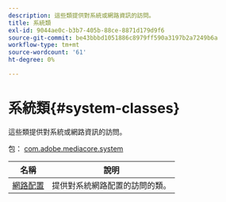 ```yaml
---
description: 這些類提供對系統或網路資訊的訪問。
title: 系統類
exl-id: 9044ae0c-b3b7-405b-88ce-8871d179d9f6
source-git-commit: be43bbbd1051886c8979ff590a3197b2a7249b6a
workflow-type: tm+mt
source-wordcount: '61'
ht-degree: 0%

---
```


# 系統類{#system-classes}

這些類提供對系統或網路資訊的訪問。

包： [com.adobe.mediacore.system](https://help.adobe.com/en_US/primetime/api/psdk/asdoc-dhls_1.4/com/adobe/mediacore/system/package-detail.html)

| 名稱 | 說明 |
|---|---|
| [網路配置](https://help.adobe.com/en_US/primetime/api/psdk/asdoc-dhls_1.4/com/adobe/mediacore/system/NetworkConfiguration.html) | 提供對系統網路配置的訪問的類。 |
